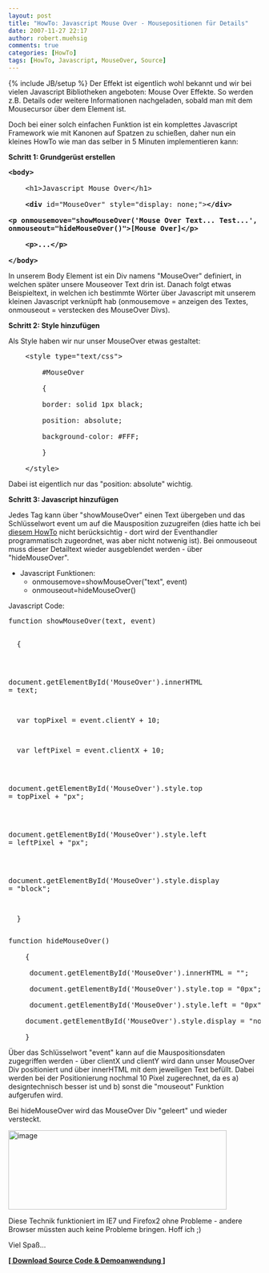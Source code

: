```yaml
---
layout: post
title: "HowTo: Javascript Mouse Over - Mousepositionen für Details"
date: 2007-11-27 22:17
author: robert.muehsig
comments: true
categories: [HowTo]
tags: [HowTo, Javascript, MouseOver, Source]
---
```

{% include JB/setup %}
Der Effekt ist eigentlich wohl bekannt und wir bei vielen Javascript Bibliotheken angeboten: Mouse Over Effekte. So werden z.B. Details oder weitere Informationen nachgeladen, sobald man mit dem Mousecursor über dem Element ist.

Doch bei einer solch einfachen Funktion ist ein komplettes Javascript Framework wie mit Kanonen auf Spatzen zu schießen, daher nun ein kleines HowTo wie man das selber in 5 Minuten implementieren kann:

<strong>Schritt 1: Grundgerüst erstellen</strong>
<pre class="csharpcode"><strong>&lt;body&gt;</strong> 

    &lt;h1&gt;Javascript Mouse Over&lt;/h1&gt; 

    <strong>&lt;div</strong> id=<span class="str">"MouseOver"</span> style=<span class="str">"display: none;"</span>&gt;<strong>&lt;/div&gt; 

<strong>&lt;p</strong> onmousemove=<span class="str">"showMouseOver('Mouse Over Text... Test...', event)"</span> 
</strong><strong>onmouseout=<span class="str">"hideMouseOver()"</span>&gt;[Mouse Over<strong>]&lt;/p&gt;</strong> 

</strong>    <strong>&lt;p&gt;...</strong><strong>&lt;/p&gt;</strong> 

<strong>&lt;/body&gt;</strong></pre>
In unserem Body Element ist ein Div namens "MouseOver" definiert, in welchen später unsere Mouseover Text drin ist. Danach folgt etwas Beispieltext, in welchen ich bestimmte Wörter über Javascript mit unserem kleinen Javascript verknüpft hab (onmousemove = anzeigen des Textes, onmouseout = verstecken des MouseOver Divs).

<strong>Schritt 2: Style hinzufügen</strong>

Als Style haben wir nur unser MouseOver etwas gestaltet:
<pre class="csharpcode">    &lt;style type=<span class="str">"text/css"</span>&gt; 

        #MouseOver 

        { 

        border: solid 1px black; 

        position: absolute; 

        background-color: #FFF; 

        } 

    &lt;/style&gt;</pre>
Dabei ist eigentlich nur das "position: absolute" wichtig.

<strong>Schritt 3: Javascript hinzufügen</strong>

Jedes Tag kann über "showMouseOver" einen Text übergeben und das Schlüsselwort event um auf die Mausposition zuzugreifen (dies hatte ich bei <a target="_blank" href="http://code-inside.de/blog/2007/10/31/howto-mauseingaben-javascript-wie-bastelt-man-ein-paint-mit-javascript/">diesem HowTo</a> nicht berücksichtig - dort wird der Eventhandler programmatisch zugeordnet, was aber nicht notwenig ist). Bei onmouseout muss dieser Detailtext wieder ausgeblendet werden - über "hideMouseOver".
<ul>
	<li>Javascript Funktionen:
<ul>
	<li>onmousemove=showMouseOver("text", event)</li>
	<li>onmouseout=hideMouseOver()</li>
</ul>
</li>
</ul>
Javascript Code:
<pre class="csharpcode">
function showMouseOver(text, <span class="kwrd">event</span>) 

    { 

     document.getElementById(<span class="str">'MouseOver'</span>).innerHTML = text; 

     var topPixel = <span class="kwrd">event</span>.clientY + 10; 

     var leftPixel = <span class="kwrd">event</span>.clientX + 10; 

     document.getElementById(<span class="str">'MouseOver'</span>).style.top = topPixel + <span class="str">"px"</span>; 

     document.getElementById(<span class="str">'MouseOver'</span>).style.left = leftPixel + <span class="str">"px"</span>; 

     document.getElementById(<span class="str">'MouseOver'</span>).style.display = <span class="str">"block"</span>; 

    }</pre>
<pre class="csharpcode">
function hideMouseOver() 

    { 

     document.getElementById(<span class="str">'MouseOver'</span>).innerHTML = <span class="str">""</span>; 

     document.getElementById(<span class="str">'MouseOver'</span>).style.top = <span class="str">"0px"</span>; 

     document.getElementById(<span class="str">'MouseOver'</span>).style.left = <span class="str">"0px"</span>; 

    document.getElementById(<span class="str">'MouseOver'</span>).style.display = <span class="str">"none"</span>; 

    }</pre>
Über das Schlüsselwort "event" kann auf die Mauspositionsdaten zugegriffen werden - über clientX und clientY wird dann unser MouseOver Div positioniert und über innerHTML mit dem jeweiligen Text befüllt. Dabei werden bei der Positionierung nochmal 10 Pixel zugerechnet, da es a) designtechnisch besser ist und b) sonst die "mouseout" Funktion aufgerufen wird.

Bei hideMouseOver wird das MouseOver Div "geleert" und wieder versteckt.

<a atomicselection="true" href="{{BASE_PATH}}/assets/wp-images/image169.png"><img border="0" width="436" src="{{BASE_PATH}}/assets/wp-images/image-thumb148.png" alt="image" height="158" style="border: 0px" /></a>

Diese Technik funktioniert im IE7 und Firefox2 ohne Probleme - andere Browser müssten auch keine Probleme bringen. Hoff ich ;)

Viel Spaß...

<strong><a target="_blank" href="http://code-developer.de/democode/javascriptmouseover/default.htm">[ Download Source Code &amp; Demoanwendung ]</a></strong>
